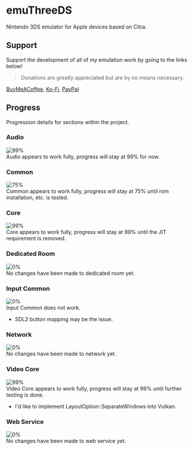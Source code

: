 # emuThreeDS
Nintendo 3DS emulator for Apple devices based on Citra.

## Support
Support the development of all of my emulation work by going to the links below!
> Donations are greatly appreciated but are by no means necessary.

[BuyMeACoffee](https://buymeacoffee.com/antiquecodes), [Ko-Fi](https://ko-fi.com/antiquecodes), [PayPal](https://paypal.me/officialantique)

## Progress
Progression details for sections within the project.

### Audio
![99%](https://progress-bar.dev/99?width=110)  
Audio appears to work fully, progress will stay at 99% for now.

### Common
![75%](https://progress-bar.dev/75?width=110)  
Common appears to work fully, progress will stay at 75% until rom installation, etc. is tested.

### Core
![99%](https://progress-bar.dev/99?width=110)  
Core appears to work fully, progress will stay at 99% until the JIT requirement is removed.

### Dedicated Room
![0%](https://progress-bar.dev/0?width=110)  
No changes have been made to dedicated room yet.

### Input Common
![0%](https://progress-bar.dev/0?width=110)  
Input Common does not work.  
- SDL2 button mapping may be the issue.

### Network
![0%](https://progress-bar.dev/0?width=110)  
No changes have been made to network yet.

### Video Core
![99%](https://progress-bar.dev/99?width=110)  
Video Core appears to work fully, progress will stay at 99% until further testing is done.
- I'd like to implement LayoutOption::SeparateWindows into Vulkan.

### Web Service
![0%](https://progress-bar.dev/0?width=110)  
No changes have been made to web service yet.
